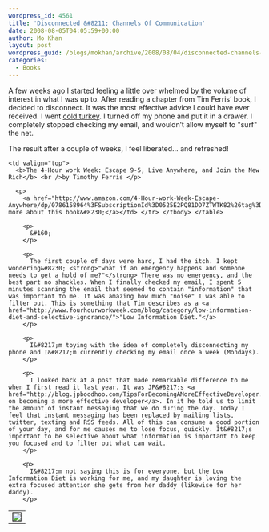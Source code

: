 ```yaml
---
wordpress_id: 4561
title: 'Disconnected &#8211; Channels Of Communication'
date: 2008-08-05T04:05:59+00:00
author: Mo Khan
layout: post
wordpress_guid: /blogs/mokhan/archive/2008/08/04/disconnected-channels-of-communication.aspx
categories:
  - Books
---
```

A few weeks ago I started feeling a little over whelmed by the volume of interest in what I was up to. After reading a chapter from Tim Ferris&#8217; book, I decided to disconnect. It was the most effective advice I could have ever received. I went [cold turkey](http://en.wikipedia.org/wiki/Cold_turkey). I turned off my phone and put it in a drawer. I completely stopped checking my email, and wouldn&#8217;t allow myself to "surf" the net. 

The result after a couple of weeks, I feel liberated&#8230; and refreshed! 

<table border="0">
  <tr>
    <td valign="top">
      <a href="http://www.amazon.com/4-Hour-work-Week-Escape-Anywhere/dp/0786158964%3FSubscriptionId%3D0525E2PQ81DD7ZTWTK82%26tag%3Dws%26linkCode%3Dsp1%26camp%3D2025%26creative%3D165953%26creativeASIN%3D0786158964"><img src="http://ecx.images-amazon.com/images/I/41cND5RQsLL._SL75_.jpg" border="1" /></a>
    </td>
    
    <td valign="top">
      <b>The 4-Hour work Week: Escape 9-5, Live Anywhere, and Join the New Rich</b> <br />by Timothy Ferris </p> 
      
      <p>
        <a href="http://www.amazon.com/4-Hour-work-Week-Escape-Anywhere/dp/0786158964%3FSubscriptionId%3D0525E2PQ81DD7ZTWTK82%26tag%3Dws%26linkCode%3Dsp1%26camp%3D2025%26creative%3D165953%26creativeASIN%3D0786158964">Read more about this book&#8230;</a></td> </tr> </tbody> </table> 
        
        <p>
          &#160;
        </p>
        
        <p>
          The first couple of days were hard, I had the itch. I kept wondering&#8230; <strong>"what if an emergency happens and someone needs to get a hold of me?"</strong> There was no emergency, and the best part no shackles. When I finally checked my email, I spent 5 minutes scanning the email that seemed to contain "information" that was important to me. It was amazing how much "noise" I was able to filter out. This is something that Tim describes as a <a href="http://www.fourhourworkweek.com/blog/category/low-information-diet-and-selective-ignorance/">"Low Information Diet."</a>
        </p>
        
        <p>
          I&#8217;m toying with the idea of completely disconnecting my phone and I&#8217;m currently checking my email once a week (Mondays).
        </p>
        
        <p>
          I looked back at a post that made remarkable difference to me when I first read it last year. It was JP&#8217;s <a href="http://blog.jpboodhoo.com/TipsForBecomingAMoreEffectiveDeveloper.aspx">tips on becoming a more effective developer</a>. In it he told us to limit the amount of instant messaging that we do during the day. Today I feel that instant messaging has been replaced by mailing lists, twitter, texting and RSS feeds. All of this can consume a good portion of your day, and for me causes me to lose focus, quickly. It&#8217;s important to be selective about what information is important to keep you focused and to filter out what can wait.
        </p>
        
        <p>
          I&#8217;m not saying this is for everyone, but the Low Information Diet is working for me, and my daughter is loving the extra focused attention she gets from her daddy (likewise for her daddy).
        </p>